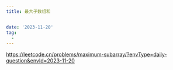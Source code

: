 ```yaml
---
title: 最大子数组和


date: '2023-11-20'
tag:
  - 
---
```

<https://leetcode.cn/problems/maximum-subarray/?envType=daily-question&envId=2023-11-20>
